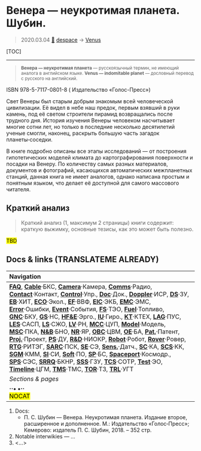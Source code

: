# Венера — неукротимая планета. Шубин.
> 2020.03.04 [🚀](../index/index.md) [despace](index.md) → [Venus](venus.md)

[TOC]

---

> <small>**Венера — неукротимая планета** — русскоязычный термин, не имеющий аналога в английском языке. **Venus — indomitable planet** — дословный перевод с русского на английский.</small>

ISBN 978-5-7117-0801-8 ( Издательство «Голос-Пресс»)

Свет Венеры был старым добрым знакомым всей человеческой цивилизации. Её видел в небе наш предок, первым взявший в руки камень, под её светом строители пирамид возвращались после трудного дня. История изучения Венеры человеком насчитывает многие сотни лет, но только в последние несколько десятилетий ученые смогли, наконец, раскрыть большую часть загадок планеты‑соседки.

В книге подробно описаны все этапы исследований — от построения гипотетических моделей климата до картографирования поверхности и посадки на Венеру. По количеству самых разных материалов, документов и фотографий, касающихся автоматических межпланетных станций, данная книга не имеет аналогов, однако написана простым и понятным языком, что делает её доступной для самого массового читателя.



## Краткий анализ
> Краткий анализ (1, максимум 2 страницы) книги содержит: краткую выжимку, основные тезисы, как это может быть полезно.

<mark>TBD</mark>



<p style="page-break-after:always"> </p>

## Docs & links (TRANSLATEME ALREADY)
|Navigation|
|:--|
|**[FAQ](faq.md)**, **[Cable](cable.md)**·БКС, **[Camera](cam.md)**·Камера, **[Comms](comms.md)**·Радио, **[Contact](contact.md)**·Контакт, **[Control](control.md)**·Упр., **[Doc](doc.md)**·Док., **[Doppler](doppler.md)**·ИСР, **[DS](ds.md)**·ЗУ, **[EB](eb.md)**·ХИТ, **[ECO](ecology.md)**·Экол., **[EF](ef.md)**·ВВФ, **[ElC](elc.md)**·ЭКБ, **[EMC](emc.md)**·ЭМС, **[Error](error.md)**·Ошибки, **[Event](event.md)**·События, **[FS](fs.md)**·ТЭО, **[Fuel](fuel.md)**·Топливо, **[GNC](gnc.md)**·БКУ, **[GS](scs.md)**·НС, **[HF&E](hfe.md)**·Эрго., **[IU](iu.md)**·Гиро., **[KT](kt.md)**·КТЕХ, **[LAG](lag.md)**·ПУC, **[LES](les.md)**·САСП, **[LS](ls.md)**·СЖО, **[LV](lv.md)**·РН, **[MCC](mcc.md)**·ЦУП, **[Model](model.md)**·Модель, **[MSC](sc.md)**·ПКА, **[N&B](nnb.md)**·БНО, **[NR](nr.md)**·ЯР, **[OBC](obc.md)**·ЦВМ, **[OE](oe.md)**·БА, **[Pat.](патент.md)**·Патент, **[Proj.](project.md)**·Проект, **[PS](ps.md)**·ДУ, **[R&D](rnd.md)**·НИОКР, **[Robot](robotics.md)**·Робот, **[Rover](rover.md)**·Ровер, **[RTG](rtg.md)**·РИТЭГ, **[SARC](sarc.md)**·ПСК, **[SE](se.md)**·СЭ, **[Sens.](sensor.md)**·Датч., **[SC](sc.md)**·КА, **[SCS](scs.md)**·КК, **[SGM](sgm.md)**·КММ, **[SI](si.md)**·СИ, **[Soft](soft.md)**·ПО, **[SP](sp.md)**·БС, **[Spaceport](spaceport.md)**·Космодр., **[SPS](sps.md)**·СЭС, **[SRRQ](srrq.md)**·БКНР, **[SSS](sss.md)**·ГЗУ, **[TCS](tcs.md)**·СОТР, **[Test](test.md)**·ЭО, **[Timeline](timeline.md)**·ЦГМ, **[TMS](tms.md)**·ТМС, **[TOR](tor.md)**·ТЗ, **[TRL](trl.md)**·УГТ|
|*Sections & pages*|
|**··• [](.md) •··**<br> <mark>NOCAT</mark>|

   1. Docs:
      - П. С. Шубин — Венера. Неукротимая планета. Издание второе, расширенное и дополненное. М.: Издательство «Голос‑Пресс»; Кемерово: издатель П. С. Шубин, 2018. – 352 стр.
   1. Notable interwikies — …
   1. <…>
